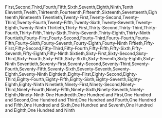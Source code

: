 First,Second,Third,Fourth,Fifth,Sixth,Seventh,Eighth,Ninth,Tenth
Eleventh,Twelth,Thirteenth,Fourteenth,Fifteenth,Sixteenth,Seventeenth,Eighteenth,Nineteenth
Twentieth,Twenty-First,Twenty-Second,Twenty-Third,Twenty-Fourth,Twenty-Fifth,Twenty-Sixth,Twenty-Seventh,Twenty-Eighth,Twenty-Ninth
Thirtieth,Thirty-First,Thirty-Second,Thirty-Third,Thirty-Fourth,Thirty-Fifth,Thirty-Sixth,Thirty-Seventh,Thirty-Eighth,Thirty-Ninth
Fourtieth,Fourty-First,Fourty-Second,Fourty-Third,Fourty-Fourth,Fourty-Fifth,Fourty-Sixth,Fourty-Seventh,Fourty-Eighth,Fourty-Ninth
Fiftieth,Fifty-First,Fifty-Second,Fifty-Third,Fifty-Fourth,Fifty-Fifth,Fifty-Sixth,Fifty-Seventh,Fifty-Eighth,Fifty-Ninth
Sixtieth,Sixty-First,Sixty-Second,Sixty-Third,Sixty-Fourth,Sixty-Fifth,Sixty-Sixth,Sixty-Seventh,Sixty-Eighth,Sixty-Ninth
Seventieth,Seventy-First,Seventy-Second,Seventy-Third,Seventy-Fourth,Seventy-Fifth,Seventy-Sixth,Seventy-Seventh,Seventy-Eighth,Seventy-Ninth
Eightieth,Eighty-First,Eighty-Second,Eighty-Third,Eighty-Fourth,Eighty-Fifth,Eighty-Sixth,Eighty-Seventh,Eighty-Eighth,Eighty-Ninth
Ninetieth,Ninety-First,Ninety-Second,Ninety-Third,Ninety-Fourth,Ninety-Fifth,Ninety-Sixth,Ninety-Seventh,Ninety-Eighth,Ninety-Ninth
One Hundredth,One Hundred and First,One Hundred and Second,One Hundred and Third,One Hundred and Fourth,One Hundred and Fifth,One Hundred and Sixth,One Hundred and Seventh,One Hundred and Eighth,One Hundred and Ninth
